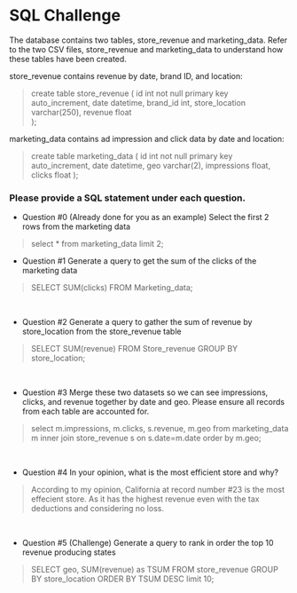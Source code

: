 # SQL Challenge

The database contains two tables, store_revenue and marketing_data.  Refer to the two CSV
files, store_revenue and marketing_data to understand how these tables have been created.

store_revenue contains revenue by date, brand ID, and location:

 >  create table store_revenue (
 >     id int not null primary key auto_increment,
 >    date datetime,
 >    brand_id int,
 >    store_location varchar(250),
 >    revenue float  
 >  );

marketing_data contains ad impression and click data by date and location:

> create table marketing_data (
>  id int not null primary key auto_increment,
>  date datetime,
>  geo varchar(2),
>  impressions float,
>  clicks float
> );

### Please provide a SQL statement under each question.

* Question #0 (Already done for you as an example)
 Select the first 2 rows from the marketing data
​
>  select *
>  from marketing_data
> limit 2;
​
*  Question #1
 Generate a query to get the sum of the clicks of the marketing data
 
> SELECT SUM(clicks)
> FROM Marketing_data;

​
*  Question #2
 Generate a query to gather the sum of revenue by store_location from the store_revenue table
 
> SELECT SUM(revenue)
> FROM Store_revenue
> GROUP BY store_location;

​
*  Question #3
 Merge these two datasets so we can see impressions, clicks, and revenue together by date
and geo.
 Please ensure all records from each table are accounted for.
 
> select m.impressions, m.clicks, s.revenue, m.geo 
> from marketing_data m inner join store_revenue s 
> on s.date=m.date 
> order by m.geo;
 
​
* Question #4
 In your opinion, what is the most efficient store and why?
 
> According to my opinion, California at record number #23 is the most effecient store.
  As it has the highest revenue even with the tax deductions and considering no loss.
 
​
* Question #5 (Challenge)
 Generate a query to rank in order the top 10 revenue producing states
 
> SELECT geo, SUM(revenue) as TSUM 
> FROM store_revenue
> GROUP BY store_location
> ORDER BY TSUM DESC limit 10;
​
